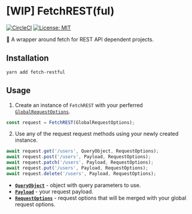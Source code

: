 # [WIP] FetchREST(ful)
[![CircleCI](https://circleci.com/gh/kvendrik/fetch-rest.svg?style=svg)](https://circleci.com/gh/kvendrik/fetch-rest)
[![License: MIT](https://img.shields.io/badge/License-MIT-yellow.svg)](https://opensource.org/licenses/MIT)

🚀 A wrapper around fetch for REST API dependent projects.

## Installation
```
yarn add fetch-restful
```

## Usage

1. Create an instance of `FetchREST` with your perferred [`GlobalRequestOptions`](https://github.com/kvendrik/fetch-rest/blob/master/src/FetchREST.ts#L39).
```ts
const request = FetchREST(GlobalRequestOptions);
```

2. Use any of the request request methods using your newly created instance.
```ts
await request.get('/users', QueryObject, RequestOptions);
await request.post('/users', Payload, RequestOptions);
await request.patch('/users', Payload, RequestOptions);
await request.put('/users', Payload, RequestOptions);
await request.delete('/users', Payload, RequestOptions);
```

- [**`QueryObject`**](https://github.com/kvendrik/fetch-rest/blob/master/src/queryObjectToString.ts#L1) - object with query parameters to use.
- [**`Payload`**](https://github.com/kvendrik/fetch-rest/blob/master/src/FetchREST.ts#L4) - your request payload.
- [**`RequestOptions`**](https://github.com/kvendrik/fetch-rest/blob/master/src/FetchREST.ts#L16) - request options that will be merged with your global request options.
